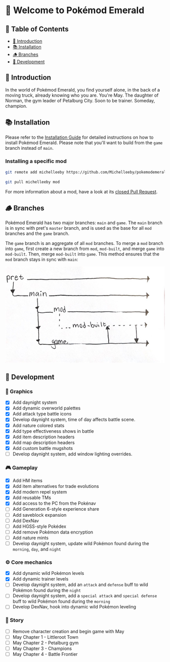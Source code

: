 # 👋 Welcome to Pokémod Emerald

## 📖 Table of Contents

- [📝 Introduction](#-introduction)
- [📚 Installation](#-installation)
- [🪵 Branches](#-branches)
- [🚧 Development](#-development)

## 📝 Introduction

In the world of Pokémod Emerald, you find yourself alone, in the back of a moving truck, already knowing who you are. You're May. The daughter of Norman, the gym leader of Petalburg City. Soon to be trainer. Someday, champion.

## 📚 Installation

Please refer to the [Installation Guide](INSTALL.md) for detailed instructions on how to install Pokémod Emerald. Please note that you'll want to build from the `game` branch instead of `main`.

### Installing a specific mod

```bash
git remote add michelleeby https://github.com/Michelleeby/pokemodemerald.git
```

```bash
git pull michelleeby mod
```

For more information about a mod, have a look at its [closed Pull Request](https://github.com/Michelleeby/pokemodemerald/pulls?q=is%3Apr+is%3Aclosed+label%3Amod).

## 🪵 Branches

Pokémod Emerald has two major branches: `main` and `game`. The `main` branch is in sync with pret's `master` branch, and is used as the base for all `mod` branches and the `game` branch.

The `game` branch is an aggregate of all `mod` branches. To merge a `mod` branch into `game`, first create a new branch from `mod`, `mod-built`, and merge `game` into `mod-built`. Then, merge `mod-built` into `game`. This method ensures that the `mod` branch stays in sync with `main`:

![branching workflow](assets/branching-workflow.jpg)

## 🚧 Development

### 🎨 Graphics

- [x] Add daynight system
- [x] Add dynamic overworld palettes
- [x] Add attack type battle icons
- [x] Develop daynight system, time of day affects battle scene.
- [x] Add nature colored stats
- [x] Add type effectiveness shows in battle
- [x] Add item description headers
- [x] Add map description headers
- [x] Add custom battle mugshots
- [ ] Develop daynight system, add window lighting overrides.

### 🎮 Gameplay

- [x] Add HM items
- [x] Add item alternatives for trade evolutions
- [x] Add modern repel system
- [x] Add reusable TMs
- [x] Add access to the PC from the Pokénav
- [ ] Add Generation 6-style experience share
- [ ] Add saveblock expansion
- [ ] Add DexNav
- [ ] Add HGSS-style Pokédex
- [ ] Add remove Pokémon data encryption
- [ ] Add nature mints
- [ ] Develop daynight system, update wild Pokémon found during the `morning`, `day`, and `night`

### ⚙️ Core mechanics

- [x] Add dynamic wild Pokémon levels
- [x] Add dynamic trainer levels
- [ ] Develop daynight system, add an `attack` and `defense` buff to wild Pokémon found during the `night`
- [ ] Develop daynight system, add a `special attack` and `special defense` buff to wild Pokémon found during the `morning`
- [ ] Develop DexNav, hook into dynamic wild Pokémon leveling

### 📖 Story

- [ ] Remove character creation and begin game with May
- [ ] May Chapter 1 - Littleroot Town
- [ ] May Chapter 2 - Petalburg gym
- [ ] May Chapter 3 - Champions
- [ ] May Chapter 4 - Battle Frontier
